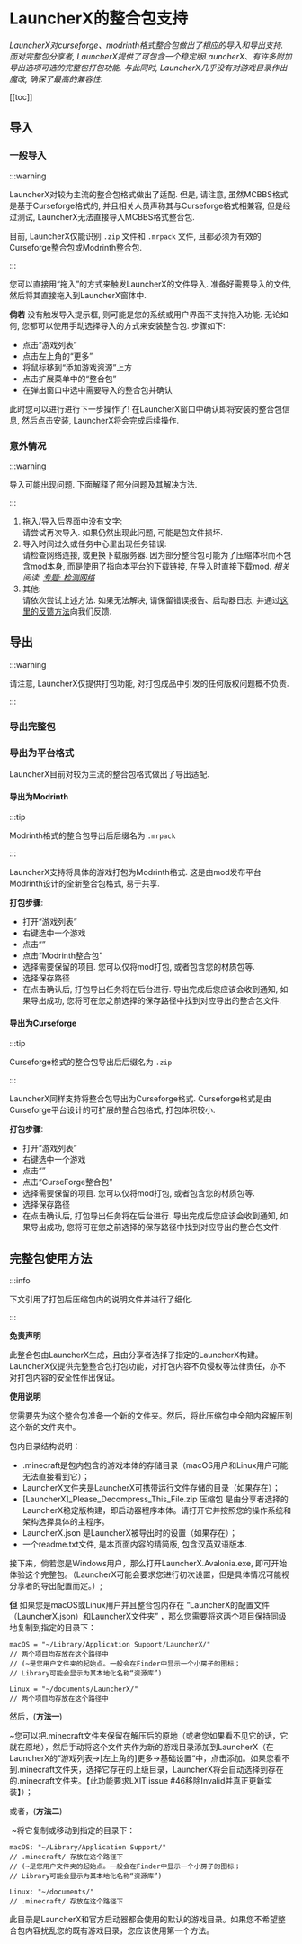 # LauncherX的整合包支持

*LauncherX对curseforge、modrinth格式整合包做出了相应的导入和导出支持. 面对完整包分享者, LauncherX提供了可包含一个稳定版LauncherX、有许多附加导出选项可选的完整包打包功能. 与此同时, LauncherX几乎没有对游戏目录作出魔改, 确保了最高的兼容性*.

[[toc]]

## 导入

### 一般导入

:::warning

LauncherX对较为主流的整合包格式做出了适配. 但是, 请注意, 虽然MCBBS格式是基于Curseforge格式的, 并且相关人员声称其与Curseforge格式相兼容, 但是经过测试, LauncherX无法直接导入MCBBS格式整合包.

目前, LauncherX仅能识别 `.zip` 文件和 `.mrpack` 文件, 且都必须为有效的Curseforge整合包或Modrinth整合包.

:::

您可以直接用“拖入”的方式来触发LauncherX的文件导入. 准备好需要导入的文件, 然后将其直接拖入到LauncherX窗体中. 

**倘若** 没有触发导入提示框, 则可能是您的系统或用户界面不支持拖入功能. 无论如何, 您都可以使用手动选择导入的方式来安装整合包. 步骤如下:

- 点击“游戏列表”
- 点击左上角的“更多”
- 将鼠标移到“添加游戏资源”上方
- 点击扩展菜单中的“整合包”
- 在弹出窗口中选中需要导入的整合包并确认

此时您可以进行进行下一步操作了! 在LauncherX窗口中确认即将安装的整合包信息, 然后点击安装, LauncherX将会完成后续操作.

### 意外情况

:::warning

导入可能出现问题. 下面解释了部分问题及其解决方法.

:::

1. 拖入/导入后界面中没有文字:<br>请尝试再次导入. 如果仍然出现此问题, 可能是包文件损坏.
2. 导入时间过久或任务中心里出现任务错误:<br>请检查网络连接, 或更换下载服务器. 因为部分整合包可能为了压缩体积而不包含mod本身, 而是使用了指向本平台的下载链接, 在导入时直接下载mod. *相关阅读: [专题: 检测网络](/zhCN/lxguide/settings/special/check-network)*
3. 其他:<br>请依次尝试上述方法. 如果无法解决, 请保留错误报告、启动器日志, 并通过[这里的反馈方法](/zhCN/lxguide/report-issue)向我们反馈.



## 导出

:::warning

请注意,  LauncherX仅提供打包功能, 对打包成品中引发的任何版权问题概不负责.

:::

### 导出完整包

### 导出为平台格式

LauncherX目前对较为主流的整合包格式做出了导出适配.

#### 导出为Modrinth

:::tip

Modrinth格式的整合包导出后后缀名为 `.mrpack`

:::

LauncherX支持将具体的游戏打包为Modrinth格式. 这是由mod发布平台Modrinth设计的全新整合包格式, 易于共享.

**打包步骤**:

- 打开“游戏列表”
- 右键选中一个游戏
- 点击“”
- 点击“Modrinth整合包”
- 选择需要保留的项目. 您可以仅将mod打包, 或者包含您的材质包等.
- 选择保存路径
- 在点击确认后, 打包导出任务将在后台进行. 导出完成后您应该会收到通知, 如果导出成功, 您将可在您之前选择的保存路径中找到对应导出的整合包文件.



#### 导出为Curseforge

:::tip

Curseforge格式的整合包导出后后缀名为 `.zip`

:::

LauncherX同样支持将整合包导出为Curseforge格式. Curseforge格式是由Curseforge平台设计的可扩展的整合包格式, 打包体积较小. 

**打包步骤**:

- 打开“游戏列表”
- 右键选中一个游戏
- 点击“”
- 点击“CurseForge整合包”
- 选择需要保留的项目. 您可以仅将mod打包, 或者包含您的材质包等.
- 选择保存路径
- 在点击确认后, 打包导出任务将在后台进行. 导出完成后您应该会收到通知, 如果导出成功, 您将可在您之前选择的保存路径中找到对应导出的整合包文件.

## 完整包使用方法

:::info

下文引用了打包后压缩包内的说明文件并进行了细化.

:::

**免责声明**

此整合包由LauncherX生成，且由分享者选择了指定的LauncherX构建。LauncherX仅提供完整整合包打包功能，对打包内容不负侵权等法律责任，亦不对打包内容的安全性作出保证。

**使用说明** 

您需要先为这个整合包准备一个新的文件夹。然后，将此压缩包中全部内容解压到这个新的文件夹中。

包内目录结构说明：
- .minecraft是包内包含的游戏本体的存储目录（macOS用户和Linux用户可能无法直接看到它）；
- LauncherX文件夹是LauncherX可携带运行文件存储的目录（如果存在）；
- [LauncherX]_Please_Decompress_This_File.zip 压缩包 是由分享者选择的LauncherX稳定版构建，即启动器程序本体。请打开它并按照您的操作系统和架构选择具体的主程序。
- LauncherX.json 是LauncherX被导出时的设置（如果存在）；
- 一个readme.txt文件, 是本页面内容的精简版, 包含汉英双语版本.

接下来，倘若您是Windows用户，那么打开LauncherX.Avalonia.exe, 即可开始体验这个完整包。（LauncherX可能会要求您进行初次设置，但是具体情况可能视分享者的导出配置而定。）;  

**但** 如果您是macOS或Linux用户并且整合包内存在 “LauncherX的配置文件（LauncherX.json）和LauncherX文件夹” ，那么您需要将这两个项目保持同级地复制到指定的目录下：

`````
macOS = "~/Library/Application Support/LauncherX/"       
// 两个项目均存放在这个路径中 
// (~是您用户文件夹的起始点。一般会在Finder中显示一个小房子的图标；
// Library可能会显示为其本地化名称“资源库”)

Linux = "~/documents/LauncherX/"       
// 两个项目均存放在这个路径中
`````

然后，(**方法一**)

​	~您可以把.minecraft文件夹保留在解压后的原地（或者您如果看不见它的话，它就在原地），然后手动将这个文件夹作为新的游戏目录添加到LauncherX（在LauncherX的”游戏列表->[左上角的]更多->基础设置“中，点击添加。如果您看不到.minecraft文件夹，选择它存在的上级目录，LauncherX将会自动选择到存在的.minecraft文件夹。【此功能要求LXIT issue #46移除Invalid并真正更新实装】）；

或者，(**方法二**)

​	~将它复制或移动到指定的目录下：

``````
macOS: "~/Library/Application Support/"      
// .minecraft/ 存放在这个路径下 
// (~是您用户文件夹的起始点。一般会在Finder中显示一个小房子的图标；
// Library可能会显示为其本地化名称“资源库”)

Linux: "~/documents/"      
// .minecraft/ 存放在这个路径下
``````

此目录是LauncherX和官方启动器都会使用的默认的游戏目录。如果您不希望整合包内容扰乱您的既有游戏目录，您应该使用第一个方法。